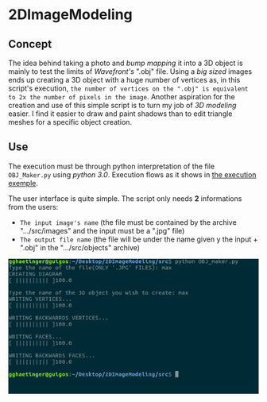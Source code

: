 **2DImageModeling**
===============
Concept
---------------
The idea behind taking a photo and *bump mapping* it into a 3D object is mainly to test the limits of *Wavefront's* ".obj" file. Using a *big sized* images ends up creating a 3D object with a huge number of vertices as, in this script's execution, `the number of vertices on the ".obj" is equivalent to 2x the number of pixels in the image`.
Another aspiration for the creation and use of this simple script is to turn my job of *3D modeling* easier. I find it easier to draw and paint shadows than to edit triangle meshes for a specific object creation.

Use
--------------
The execution must be through python interpretation of the file `OBJ_Maker.py` using *python 3.0*. Execution flows as it shows in [the execution exemple](UI).

The user interface is quite simple. The script only needs **2** informations from the users:
* `The input image's name` (the file must be contained by the archive ".../src/images" and the input must be a ".jpg" file)
* `The output file name` (the file will be under the name given y the input + ".obj" in the ".../src/objects" archive)

![UI](https://github.com/GuilhermeHaetinger/2DImageModeling/blob/readme-tests/UI_exemple.png "UI")

